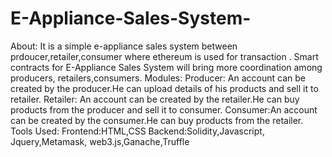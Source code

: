 # E-Appliance-Sales-System-
About: It is a simple e-appliance sales system between prdoucer,retailer,consumer where ethereum is used for transaction . Smart contracts for E-Appliance Sales System  will bring more coordination among producers, retailers,consumers.  Modules: Producer: An account can be created by the producer.He can upload details of his products and sell it to retailer. Retailer: An account can be created by the retailer.He can buy products from the producer and sell it to consumer. Consumer:An account can be created by the consumer.He can buy products from the retailer.  Tools Used: Frontend:HTML,CSS Backend:Solidity,Javascript, Jquery,Metamask, web3.js,Ganache,Truffle
